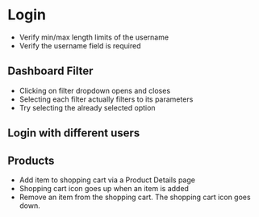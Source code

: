 # Login

* Verify min/max length limits of the username
* Verify the username field is required

## Dashboard Filter

* Clicking on filter dropdown opens and closes
* Selecting each filter actually filters to its parameters
* Try selecting the already selected option

## Login with different users

## Products

* Add item to shopping cart via a Product Details page
* Shopping cart icon goes up when an item is added
* Remove an item from the shopping cart. The shopping cart icon goes down.
